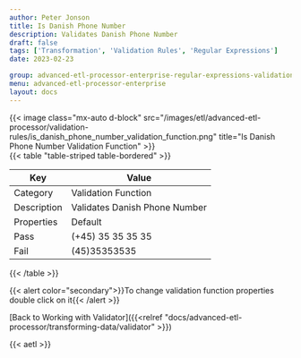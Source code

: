 ```yaml
---
author: Peter Jonson
title: Is Danish Phone Number
description: Validates Danish Phone Number
draft: false
tags: ['Transformation', 'Validation Rules', 'Regular Expressions']
date: 2023-02-23

group: advanced-etl-processor-enterprise-regular-expressions-validation
menu: advanced-etl-processor-enterprise
layout: docs
---
```


{{< image class="mx-auto d-block"  src="/images/etl/advanced-etl-processor/validation-rules/is_danish_phone_number_validation_function.png" title="Is Danish Phone Number Validation Function" >}}
\
{{< table "table-striped table-bordered" >}}

| Key         | Value                         |
| ----------- | ----------------------------- |
| Category    | Validation Function           |
| Description | Validates Danish Phone Number |
| Properties  | Default                       |
| Pass        | (+45) 35 35 35 35             |
| Fail        | (45)35353535                  |

{{< /table >}}

{{< alert color="secondary">}}To change validation function properties double click on it{{< /alert >}}

[Back to Working with Validator]({{<relref "docs/advanced-etl-processor/transforming-data/validator" >}})

{{< aetl >}}
